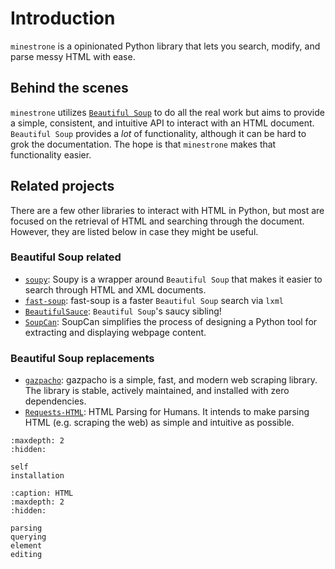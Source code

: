 # Introduction

`minestrone` is a opinionated Python library that lets you search, modify, and parse messy HTML with ease.

## Behind the scenes

`minestrone` utilizes [`Beautiful Soup`](https://www.crummy.com/software/BeautifulSoup/bs4/doc/) to do all the real work but aims to provide a simple, consistent, and intuitive API to interact with an HTML document. `Beautiful Soup` provides a _lot_ of functionality, although it can be hard to grok the documentation. The hope is that `minestrone` makes that functionality easier.

## Related projects

There are a few other libraries to interact with HTML in Python, but most are focused on the retrieval of HTML and searching through the document. However, they are listed below in case they might be useful.

### Beautiful Soup related

- [`soupy`](https://soupy.readthedocs.io/): Soupy is a wrapper around `Beautiful Soup` that makes it easier to search through HTML and XML documents.
- [`fast-soup`](https://pypi.org/project/fast-soup/): fast-soup is a faster `Beautiful Soup` search via `lxml`
- [`BeautifulSauce`](https://github.com/nateraw/BeautifulSauce): `Beautiful Soup`'s saucy sibling!
- [`SoupCan`](https://pypi.org/project/soupcan/): SoupCan simplifies the process of designing a Python tool for extracting and displaying webpage content.

### Beautiful Soup replacements

- [`gazpacho`](https://pypi.org/project/gazpacho/): gazpacho is a simple, fast, and modern web scraping library. The library is stable, actively maintained, and installed with zero dependencies.
- [`Requests-HTML`](https://requests-html.kennethreitz.org/): HTML Parsing for Humans. It intends to make parsing HTML (e.g. scraping the web) as simple and intuitive as possible.

```{toctree}
:maxdepth: 2
:hidden:

self
installation
```

```{toctree}
:caption: HTML
:maxdepth: 2
:hidden:

parsing
querying
element
editing
```
